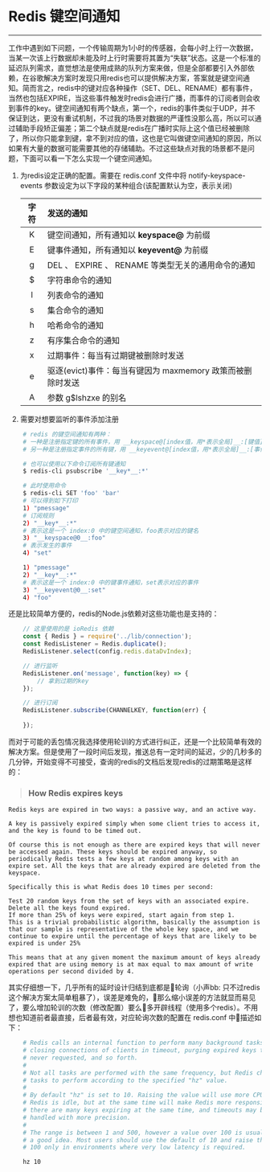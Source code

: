 # Redis 键空间通知

----

工作中遇到如下问题，一个传输周期为1小时的传感器，会每小时上行一次数据，当某一次该上行数据却未能及时上行时需要将其置为“失联”状态。这是一个标准的延迟队列需求，直觉想法是使用成熟的队列方案来做，但是全部都要引入外部依赖，在谷歌解决方案时发现只用redis也可以提供解决方案，答案就是键空间通知。简而言之，redis中的键对应各种操作（SET、DEL、RENAME）都有事件，当然也包括EXPIRE，当这些事件触发时redis会进行广播，而事件的订阅者则会收到事件的key。键空间通知有两个缺点，第一个，redis的事件类似于UDP，并不保证到达，更没有重试机制，不过我的场景对数据的严谨性没那么高，所以可以通过辅助手段矫正偏差；第二个缺点就是redis在广播时实际上这个值已经被删除了，所以你只能拿到键，拿不到对应的值，这也是它叫做键空间通知的原因，所以如果有大量的数据可能需要其他的存储辅助。不过这些缺点对我的场景都不是问题，下面可以看一下怎么实现一个键空间通知。

1. 为redis设定正确的配置。需要在 redis.conf 文件中将 notify-keyspace-events 参数设定为以下字段的某种组合(该配置默认为空，表示关闭)

    | 字符 | 发送的通知 |
    |:--:|:--|
    | K | 键空间通知，所有通知以 __keyspace@<db>__ 为前缀 |
    | E | 键事件通知，所有通知以 __keyevent@<db>__ 为前缀 |
    | g | DEL 、 EXPIRE 、 RENAME 等类型无关的通用命令的通知 |
    | $ | 字符串命令的通知 |
    | l | 列表命令的通知 |
    | s | 集合命令的通知 |
    | h | 哈希命令的通知 |
    | z | 有序集合命令的通知 |
    | x | 过期事件：每当有过期键被删除时发送 |
    | e | 驱逐(evict)事件：每当有键因为 maxmemory 政策而被删除时发送 |
    | A | 参数 g$lshzxe 的别名 |

2. 需要对想要监听的事件添加注册

```bash
    # redis 的键空间通知有两种：
    # 一种是注册指定键的所有事件，用 __keyspace@[index值，用*表示全局]__:[键值] 表示；
    # 另一种是注册指定事件的所有键，用 __keyevent@[index值，用*表示全局]__:[事件名] 表示。

    # 也可以使用以下命令订阅所有键通知
    $ redis-cli psubscribe '__key*__:*'

    # 此时使用命令
    $ redis-cli SET 'foo' 'bar'
    # 可以得到如下打印
    1) "pmessage"
    # 订阅规则
    2) "__key*__:*"
    # 表示这是一个 index:0 中的键空间通知，foo表示对应的键名
    3) "__keyspace@0__:foo"
    # 表示发生的事件
    4) "set"

    1) "pmessage"
    2) "__key*__:*"
    # 表示这是一个 index:0 中的键事件通知，set表示对应的事件
    3) "__keyevent@0__:set"
    4) "foo"
```

还是比较简单方便的，redis的Node.js依赖对这些功能也是支持的：

```javascript
    // 这里使用的是 ioRedis 依赖
    const { Redis } = require('../lib/connection');
    const RedisListener = Redis.duplicate();
    RedisListener.select(config.redis.dataDvIndex);

    // 进行监听
    RedisListener.on('message', function(key) => {
        // 拿到过期的key
    });

    // 进行订阅
    RedisListener.subscribe(CHANNELKEY, function(err) {
        
    });

```

而对于可能的丢包情况我选择使用轮训的方式进行纠正，还是一个比较简单有效的解决方案。但是使用了一段时间后发现，推送总有一定时间的延迟，少的几秒多的几分钟，开始变得不可接受，查询的redis的文档后发现redis的过期策略是这样的：

> ### How Redis expires keys
    Redis keys are expired in two ways: a passive way, and an active way.

    A key is passively expired simply when some client tries to access it, and the key is found to be timed out.

    Of course this is not enough as there are expired keys that will never be accessed again. These keys should be expired anyway, so periodically Redis tests a few keys at random among keys with an expire set. All the keys that are already expired are deleted from the keyspace.

    Specifically this is what Redis does 10 times per second:

    Test 20 random keys from the set of keys with an associated expire.
    Delete all the keys found expired.
    If more than 25% of keys were expired, start again from step 1.
    This is a trivial probabilistic algorithm, basically the assumption is that our sample is representative of the whole key space, and we continue to expire until the percentage of keys that are likely to be expired is under 25%

    This means that at any given moment the maximum amount of keys already expired that are using memory is at max equal to max amount of write operations per second divided by 4.

其实仔细想一下，几乎所有的延时设计归结到底都是轮询（小声bb: 只不过redis这个解决方案太简单粗暴了），误差是难免的，那么缩小误差的方法就显而易见了，要么增加轮训的次数（修改配置）要么多开辟线程（使用多个redis）。不用想也知道前者最直接，后者最有效，对应轮询次数的配置在 redis.conf 中描述如下：

```bash
    # Redis calls an internal function to perform many background tasks, like
    # closing connections of clients in timeout, purging expired keys that are
    # never requested, and so forth.
    #
    # Not all tasks are performed with the same frequency, but Redis checks for
    # tasks to perform according to the specified "hz" value.
    #
    # By default "hz" is set to 10. Raising the value will use more CPU when
    # Redis is idle, but at the same time will make Redis more responsive when
    # there are many keys expiring at the same time, and timeouts may be
    # handled with more precision.
    #
    # The range is between 1 and 500, however a value over 100 is usually not
    # a good idea. Most users should use the default of 10 and raise this up to
    # 100 only in environments where very low latency is required.

    hz 10
```